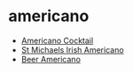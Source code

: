 # americano

 * [Americano Cocktail](../../index/a/americano-cocktail.json)
 * [St Michaels Irish Americano](../../index/s/st-michaels-irish-americano.json)
 * [Beer Americano](../../index/b/beer-americano.json)
